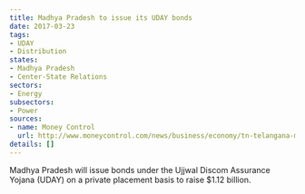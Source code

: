```yaml
---
title: Madhya Pradesh to issue its UDAY bonds
date: 2017-03-23
tags:
- UDAY
- Distribution
states:
- Madhya Pradesh
- Center-State Relations
sectors:
- Energy
subsectors:
- Power
sources:
- name: Money Control
  url: http://www.moneycontrol.com/news/business/economy/tn-telangana-mp-to-issue-uday-bonds-worth-rs-18107-crore-2242485.html
details: []
---
```


Madhya Pradesh will issue bonds under the Ujjwal Discom Assurance Yojana (UDAY) on a private placement basis to raise $1.12 billion.
